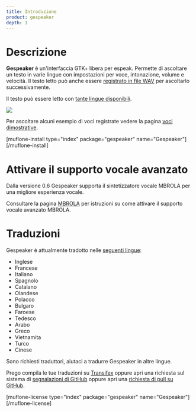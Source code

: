 ```yaml
---
title: Introduzione
product: gespeaker
depth: 1
---
```


# Descrizione

**Gespeaker** è un'interfaccia GTK+ libera per espeak. Permette di ascoltare un testo in varie lingue con impostazioni per voce, intonazione, volume e velocità. Il testo letto può anche essere [registrato in file WAV](../demo) per ascoltarlo successivamente.

Il testo può essere letto con [tante lingue disponibili](../languages).

![](/resources/gespeaker/archive/latest/italian/main.png?classes=center)

Per ascoltare alcuni esempio di voci registrate vedere la pagina [voci dimostrative](../demo).

[muflone-install type="index" package="gespeaker" name="Gespeaker"][/muflone-install]

# Attivare il supporto vocale avanzato

Dalla versione 0.6 Gespeaker supporta il sintetizzatore vocale MBROLA per una migliore esperienza vocale.

Consultare la pagina [MBROLA](../mbrola) per istruzioni su come attivare il supporto vocale avanzato MBROLA.

# Traduzioni

Gespeaker è attualmente tradotto nelle [seguenti lingue](../languages):

* Inglese
* Francese
* Italiano
* Spagnolo
* Catalano
* Olandese
* Polacco
* Bulgaro
* Faroese
* Tedesco
* Arabo
* Greco
* Vietnamita
* Turco
* Cinese

Sono richiesti traduttori, aiutaci a tradurre Gespeaker in altre lingue.

Prego compila le tue traduzioni su [Transifex](https://www.transifex.com/projects/p/gespeaker/) oppure apri una richiesta sul sistema di [segnalazioni di GitHub](https://github.com/muflone/gespeaker/issues) oppure apri una [richiesta di pull su GitHub](https://github.com/muflone/gespeaker/pulls).

[muflone-license type="index" package="gespeaker" name="Gespeaker"][/muflone-license]